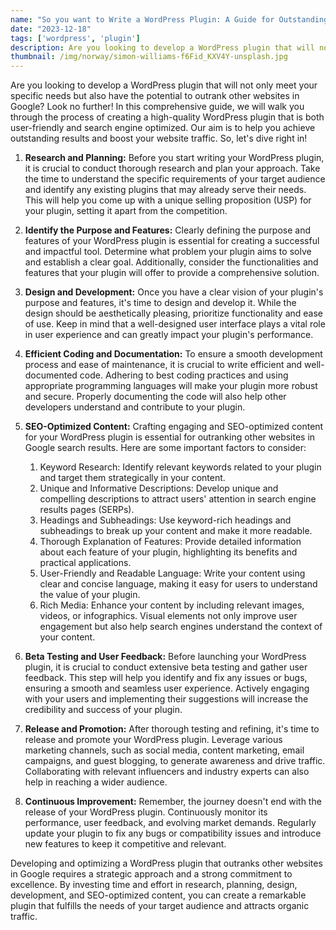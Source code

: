 ```yaml
---
name: "So you want to Write a WordPress Plugin: A Guide for Outstanding Results"
date: "2023-12-18"
tags: ['wordpress', 'plugin']
description: Are you looking to develop a WordPress plugin that will not only meet your specific needs but also have the potential to outrank other websites in Google?
thumbnail: /img/norway/simon-williams-f6Fid_KXV4Y-unsplash.jpg
---
```

Are you looking to develop a WordPress plugin that will not only meet your specific needs but also have the potential to outrank other websites in Google? Look no further! In this comprehensive guide, we will walk you through the process of creating a high-quality WordPress plugin that is both user-friendly and search engine optimized. Our aim is to help you achieve outstanding results and boost your website traffic. So, let's dive right in!

1. **Research and Planning:**
Before you start writing your WordPress plugin, it is crucial to conduct thorough research and plan your approach. Take the time to understand the specific requirements of your target audience and identify any existing plugins that may already serve their needs. This will help you come up with a unique selling proposition (USP) for your plugin, setting it apart from the competition.

2. **Identify the Purpose and Features:**
Clearly defining the purpose and features of your WordPress plugin is essential for creating a successful and impactful tool. Determine what problem your plugin aims to solve and establish a clear goal. Additionally, consider the functionalities and features that your plugin will offer to provide a comprehensive solution.

3. **Design and Development:**
Once you have a clear vision of your plugin's purpose and features, it's time to design and develop it. While the design should be aesthetically pleasing, prioritize functionality and ease of use. Keep in mind that a well-designed user interface plays a vital role in user experience and can greatly impact your plugin's performance.

4. **Efficient Coding and Documentation:**
To ensure a smooth development process and ease of maintenance, it is crucial to write efficient and well-documented code. Adhering to best coding practices and using appropriate programming languages will make your plugin more robust and secure. Properly documenting the code will also help other developers understand and contribute to your plugin.

5. **SEO-Optimized Content:**
Crafting engaging and SEO-optimized content for your WordPress plugin is essential for outranking other websites in Google search results. Here are some important factors to consider:
   1. Keyword Research: Identify relevant keywords related to your plugin and target them strategically in your content.
   2. Unique and Informative Descriptions: Develop unique and compelling descriptions to attract users' attention in search engine results pages (SERPs).
   3. Headings and Subheadings: Use keyword-rich headings and subheadings to break up your content and make it more readable.
   4. Thorough Explanation of Features: Provide detailed information about each feature of your plugin, highlighting its benefits and practical applications.
   5. User-Friendly and Readable Language: Write your content using clear and concise language, making it easy for users to understand the value of your plugin.
   6. Rich Media: Enhance your content by including relevant images, videos, or infographics. Visual elements not only improve user engagement but also help search engines understand the context of your content.

6. **Beta Testing and User Feedback:**
Before launching your WordPress plugin, it is crucial to conduct extensive beta testing and gather user feedback. This step will help you identify and fix any issues or bugs, ensuring a smooth and seamless user experience. Actively engaging with your users and implementing their suggestions will increase the credibility and success of your plugin.

7. **Release and Promotion:**
After thorough testing and refining, it's time to release and promote your WordPress plugin. Leverage various marketing channels, such as social media, content marketing, email campaigns, and guest blogging, to generate awareness and drive traffic. Collaborating with relevant influencers and industry experts can also help in reaching a wider audience.

8. **Continuous Improvement:**
Remember, the journey doesn't end with the release of your WordPress plugin. Continuously monitor its performance, user feedback, and evolving market demands. Regularly update your plugin to fix any bugs or compatibility issues and introduce new features to keep it competitive and relevant.

Developing and optimizing a WordPress plugin that outranks other websites in Google requires a strategic approach and a strong commitment to excellence. By investing time and effort in research, planning, design, development, and SEO-optimized content, you can create a remarkable plugin that fulfills the needs of your target audience and attracts organic traffic.